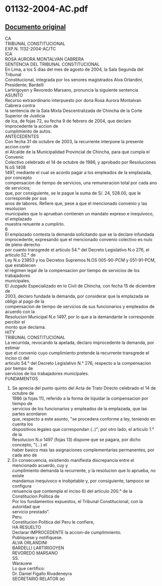 
01132-2004-AC.pdf
=================
  
[Documento original](https://tc.gob.pe/jurisprudencia/2004/01132-2004-AC.pdf)  
---  
CA  
TRIBUNAL CONSTITUCIONAL  
EXP.N. 1132-2004-AC/TC  
ICA  
ROSA AURORA MONTALVAN CABRERA  
SENTENCIA DEL TRIBUNAL CONSTITUCIONAL  
En Lima, a los 5 dias del mes de agosto de 2004, la Sala Segunda del Tribunal  
Constitucional, integrada por los senores magistrados Alva Orlandini, Presidente; Bardelli  
Lartirigoyen y Revoredo Marsano, pronuncia la siguiente sentencia  
ASUNTO  
Recurso extraordinario interpuesto por dona Rosa Aurora Montalvan Cabrera contra  
la sentencia de la Sala Mixta Descentralizada de Chincha de la Corte Superior de Justicia  
de Ica, de fojas 72, su fecha 9 de febrero de 2004, que declaro improcedente la accion de  
cumplimiento de autos.  
ANTECEDENTES  
Con fecha 31 de octubre de 2003, la recurrente interpone la presente accion contr  
el Alcalde de la Municipalidad Provincial de Chincha, para que cumpla el Convenic  
Colectivo celebrado el 14 de octubre de 1986, y aprobado por Resoluciones N.oS 1408  
1497, mediante el cual se acordo pagar a los empleados de la emplazada, por concepto  
compensacion de tiempo de servicios, una remuneracion total por cada ano de servicios;  
que, por consiguiente, se le pague la suma de S/. 24, 528.00, que le corresponde por sus  
anos de labores. Refiere que, pese a que el mencionado convenio y las resolucion  
municipales que lo aprueban contienen un mandato expreso e inequivoco, el emplazado  
muestra renuente a cumplirlo.  
6  
El emplazado contesta la demanda solicitando que se la declare infundada  
improcedente, expresando que el mencionado convenio colectivo es nulo de pleno derecho  
por cuanto transgrede el articulo 54.° del Decreto Legislativo N.o 276, el articulo 52.° de  
Ley N.o 23853 y los Decretos Supremos N.OS 005-90-PCM y 051-91-PCM, que establecen  
el régimen legal de la compensacion por tiempo de servicios de los trabajadores  
municipales.  
El Juzgado Especializado en lo Civil de Chincha, con fecha 15 de diciembre de  
2003, declaro fundada la demanda, por considerar que la emplazada se obligo al pago de la  
compensacion de tiempo de servicios de sus funcionarios y empleados de acuerdo con la  
Resolucion Municipal N.o 1497, por lo que a la demandante le corresponde percibir el  
monto que declama.  
HITY  
TRIBUNAL CONSTITUCIONAL  
La recurrida, revocando la apelada, declaro improcedente la demanda, por estimar  
que el convenio cuyo cumplimiento pretende la recurrente transgrede el inciso c) del  
articulo 54.° del Decreto Legislativo N.° 276, respecto a la compensacion por tiempo de  
servicios de los trabajadores municipales.  
FUNDAMENTOS  
1. Se aprecia del punto quinto del Acta de Trato Directo celebrado el 14 de octubre de  
1986 (a fojas 11), referido a la forma de liquidar la compensacion por tiempo de  
servicios de los funcionarios y empleados de la emplazada, que las partes acordaron  
que, respecto a este asunto, "se procedera conforme a ley, teniendo en cuenta los  
dispositivos legales que correspondan (..)"; por otro lado, el articulo 1.° de la  
Resolucion N.o 1497 (fojas 13) dispone que se pagara, por dicho concepto, "(...) el  
haber basico mas las asignaciones complementarias permanentes, por cada ano de  
2. En consecuencia, existiendo manifiesta discrepancia entre el mencionado acuerdo, cuy y  
cumplimiento demanda la recurrente, y la resolucion que lo aprueba, no existe  
mandamus inequivoco e inobjetable y, por consiguiente, tampoco se configura  
renuencia que contempla el inciso 6) del articulo 200.° de la Constitucion Politica de  
Por los fundamentos expuestos, el Tribunal Constitucional, con la autoridad que  
servicio prestado".  
Peru.  
Constitucion Politica del Peru le confiere,  
HA RESUELTO  
Declarar IMPROCEDENTE la accion-de cumplimniento.  
Publiquese y notifiquese.  
ALVA ORLANDINI  
BARDELLI LARTIRIGOYEN  
REVOREDO MARSANO  
SS.  
Warauww  
Lo que certifico:  
Dr. Daniel Figallo Rivadeneyra  
SECRETARIO RELATOR (e)
